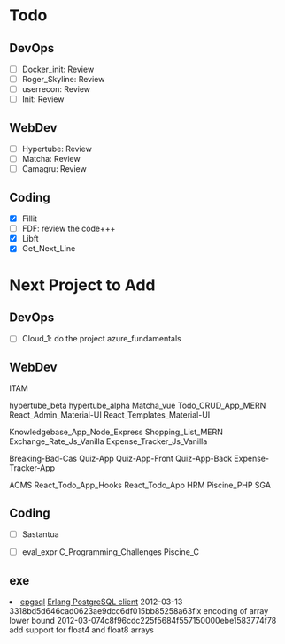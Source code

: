 # Todo

## DevOps
- [ ] Docker_init: Review
- [ ] Roger_Skyline: Review
- [ ] userrecon: Review
- [ ] Init: Review

## WebDev
- [ ] Hypertube: Review
- [ ] Matcha: Review
- [ ] Camagru: Review

## Coding
- [x] Fillit
- [ ] FDF: review the code+++
- [x] Libft
- [x] Get_Next_Line

# Next Project to Add
## DevOps
- [ ] Cloud_1: do the project
azure_fundamentals

## WebDev
ITAM

hypertube_beta
hypertube_alpha
Matcha_vue
Todo_CRUD_App_MERN
React_Admin_Material-UI
React_Templates_Material-UI

Knowledgebase_App_Node_Express
Shopping_List_MERN
Exchange_Rate_Js_Vanilla
Expense_Tracker_Js_Vanilla

Breaking-Bad-Cas
Quiz-App
Quiz-App-Front
Quiz-App-Back
Expense-Tracker-App

ACMS
React_Todo_App_Hooks
React_Todo_App
HRM
Piscine_PHP
SGA

## Coding
- [ ] Sastantua
- [ ] eval_expr
C_Programming_Challenges
Piscine_C




## exe
<li id="epgsql">
  <a href="https://github.com/wg/epgsql">epgsql</a>
  <a href="https://github.com/wg/epgsql">Erlang PostgreSQL client</a>
  <span class="commit">
    <span class="date">2012-03-13</span>
    <span class="sha1">3318bd5d646cad0623ae9dcc6df015bb85258a63</span>fix encoding of array lower bound</span>
    <span class="commit"><span class="date">2012-03-07</span><span class="sha1">4c8f96cdc225f5684f557150000ebe1583774f78</span>
    add support for float4 and float8 arrays
  </span>
</li>